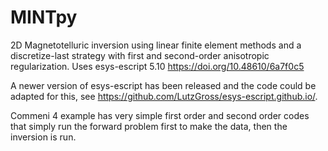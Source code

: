 # MINTpy
2D Magnetotelluric inversion using linear finite element methods and a discretize-last strategy with first and second-order anisotropic regularization.  Uses esys-escript 5.10 https://doi.org/10.48610/6a7f0c5

A newer version of esys-escript has been released and the code could be adapted for this, see https://github.com/LutzGross/esys-escript.github.io/.

Commeni 4 example has very simple first order and second order codes that simply run the forward problem first to make the data, then the inversion is run.



